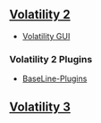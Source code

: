 ## [Volatility 2](https://github.com/volatilityfoundation/volatility)
* [Volatility GUI](https://www.osforensics.com/tools/volatility-workbench.html)
### Volatility 2 Plugins
* [BaseLine-Plugins](https://github.com/csababarta/volatility_plugins)
## [Volatility 3](https://github.com/volatilityfoundation/volatility3)
